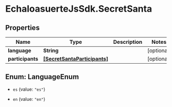# EchaloasuerteJsSdk.SecretSanta

## Properties

Name | Type | Description | Notes
------------ | ------------- | ------------- | -------------
**language** | **String** |  | [optional] 
**participants** | [**[SecretSantaParticipants]**](SecretSantaParticipants.md) |  | [optional] 



## Enum: LanguageEnum


* `es` (value: `"es"`)

* `en` (value: `"en"`)




